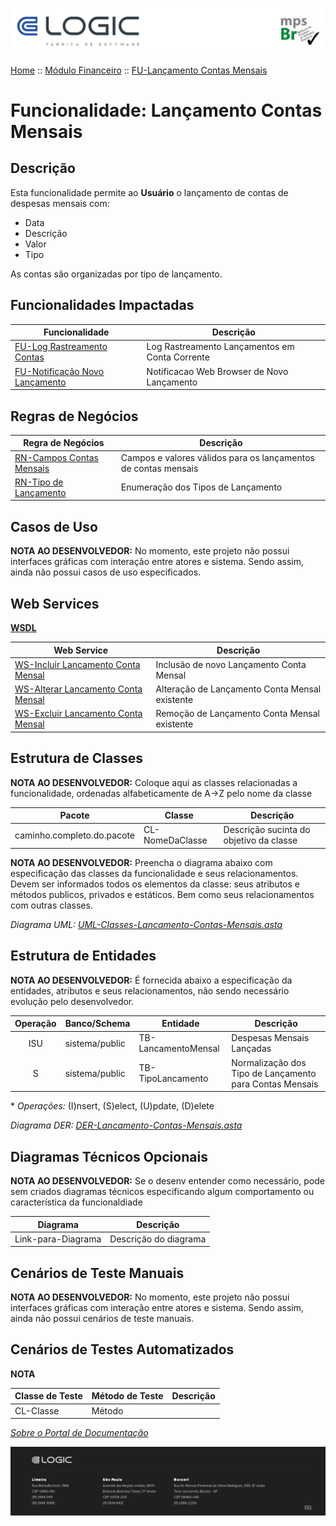 ![Cabecalho](../../ReadMe-Anexos/Cabecalho.png)

[Home](../../ReadMe.md) :: [Módulo Financeiro](../Modulo-Financeiro.md) :: [FU-Lançamento Contas Mensais](FU-Lancamento-Contas-Mensais/FU-Lancamento-Contas-Mensais.md)


# Funcionalidade: Lançamento Contas Mensais

## Descrição

Esta funcionalidade permite ao **Usuário** o lançamento de contas de despesas mensais com:
- Data
- Descrição
- Valor
- Tipo

As contas são organizadas por tipo de lançamento.

## Funcionalidades Impactadas

| Funcionalidade                                                                                     | Descrição                                      |
|----------------------------------------------------------------------------------------------------|------------------------------------------------|
| [FU-Log Rastreamento Contas](../FU-Log-Rastreamento-Contas/FU-Log-Rastreamento-Contas.md)             | Log Rastreamento Lançamentos em Conta Corrente |
| [FU-Notificação Novo Lançamento](../FU-Notificacao-Novo-Lancamento/FU-Notificacao-Novo-Lancamento.md) | Notificacao Web Browser de Novo Lançamento     |

## Regras de Negócios

| Regra de Negócios                                                       | Descrição                                                      |
|-------------------------------------------------------------------------|----------------------------------------------------------------|
| [RN-Campos Contas Mensais](Regras-de-Negocios/RN-Campos-Contas-Mensais.md) | Campos e valores válidos para os lançamentos de contas mensais |
| [RN-Tipo de Lançamento](Regras-de-Negocios/RN-Tipo-de-Lancamento.md)       | Enumeração dos Tipos de Lançamento                             |

## Casos de Uso

**NOTA AO DESENVOLVEDOR:** No momento, este projeto não possui interfaces gráficas com interação entre atores e sistema. Sendo assim, ainda não possui casos de uso especificados.

## Web Services

**[WSDL](Web-Services/WSDL.md)**

| Web Service                                                                              | Descrição                                      |
|------------------------------------------------------------------------------------------|------------------------------------------------|
| [WS-Incluir Lancamento Conta Mensal](Web-Services/WS-Incluir-Lancamento-Conta-Mensal.md) | Inclusão de novo Lançamento Conta Mensal       |
| [WS-Alterar Lancamento Conta Mensal](Web-Services/WS-Alterar-Lancamento-Conta-Mensal.md) | Alteração de Lançamento Conta Mensal existente |
| [WS-Excluir Lancamento Conta Mensal](Web-Services/WS-Excluir-Lancamento-Conta-Mensal.md) | Remoção de Lançamento Conta Mensal existente   |

## Estrutura de Classes

**NOTA AO DESENVOLVEDOR:** Coloque aqui as classes relacionadas a funcionalidade, ordenadas alfabeticamente de A->Z pelo nome da classe

| Pacote                     | Classe       | Descrição                               |
|----------------------------|--------------|-----------------------------------------|
| caminho.completo.do.pacote | CL-NomeDaClasse | Descrição sucinta do objetivo da classe |

**NOTA AO DESENVOLVEDOR:** Preencha o diagrama abaixo com especificação das classes da funcionalidade e seus relacionamentos. Devem ser informados todos os elementos da classe: seus atributos e métodos publicos, privados e estáticos. Bem como seus relacionamentos com outras classes.

_Diagrama UML: [UML-Classes-Lancamento-Contas-Mensais.asta](FU-Lancamento-Contas-Mensais-Anexos/UML-Classes-Lancamento-Contas-Mensais.asta)_

## Estrutura de Entidades

**NOTA AO DESENVOLVEDOR:** É fornecida abaixo a especificação da entidades, atributos e seus relacionamentos, não sendo necessário evolução pelo desenvolvedor.

| Operação | Banco/Schema   | Entidade         | Descrição                                               |
|:--------:|----------------|------------------|---------------------------------------------------------|
|   ISU    | sistema/public | TB-LancamentoMensal | Despesas Mensais Lançadas                               |
|    S     | sistema/public | TB-TipoLancamento   | Normalização dos Tipo de Lançamento para Contas Mensais |

\* _Operações:_ (I)nsert, (S)elect, (U)pdate, (D)elete

_Diagrama DER: [DER-Lancamento-Contas-Mensais.asta](FU-Lancamento-Contas-Mensais-Anexos/DER-Lancamento-Contas-Mensais.asta)_

## Diagramas Técnicos Opcionais

**NOTA AO DESENVOLVEDOR:** Se o desenv entender como necessário, pode sem criados diagramas técnicos especificando algum comportamento ou característica da funcionaldiade

| Diagrama           | Descrição             |
|--------------------|-----------------------|
| Link-para-Diagrama | Descrição do diagrama |

## Cenários de Teste Manuais

**NOTA AO DESENVOLVEDOR:** No momento, este projeto não possui interfaces gráficas com interação entre atores e sistema. Sendo assim, ainda não possui cenários de teste manuais.

## Cenários de Testes Automatizados

**NOTA**

| Classe de Teste     | Método de Teste    |Descrição         |
|---------------------|--------------------|------------------|
| CL-Classe           | Método             |                  |

_[Sobre o Portal de Documentação](../../About/About.md)_


![Rodape](../../ReadMe-Anexos/Rodape.png)
